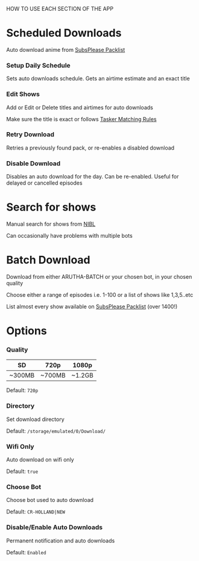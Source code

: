 HOW TO USE EACH SECTION OF THE APP

# Scheduled Downloads

Auto download anime from [SubsPlease Packlist](https://subsplease.org/xdcc)


### Setup Daily Schedule

Sets auto downloads schedule. Gets an airtime estimate and an exact title

### Edit Shows

Add or Edit or Delete titles and airtimes for auto downloads

Make sure the title is exact or follows [Tasker Matching Rules](https://tasker.joaoapps.com/userguide/en/matching.html)

### Retry Download

Retries a previously found pack, or re-enables a disabled download 

### Disable Download

Disables an auto download for the day. Can be re-enabled. Useful for delayed or cancelled episodes

# Search for shows

Manual search for shows from [NIBL](https://nibl.co.uk)

Can occasionally have problems with multiple bots

# Batch Download

Download from either ARUTHA-BATCH or your chosen bot, in your chosen quality

Choose either a range of episodes i.e. 1-100 or a list of shows like 1,3,5..etc

List almost every show available on [SubsPlease Packlist](https://subsplease.org/xdcc/) (over 1400!)

# Options

### Quality

|SD|720p|1080p|
|:-:|:-:|:-:|
|~300MB|~700MB|~1.2GB|

Default: `720p`

### Directory

Set download directory

Default: `/storage/emulated/0/Download/`

### Wifi Only

Auto download on wifi only

Default: `true`

### Choose Bot

Choose bot used to auto download

Default: `CR-HOLLAND|NEW`

### Disable/Enable Auto Downloads

Permanent notification and auto downloads

Default: `Enabled`
